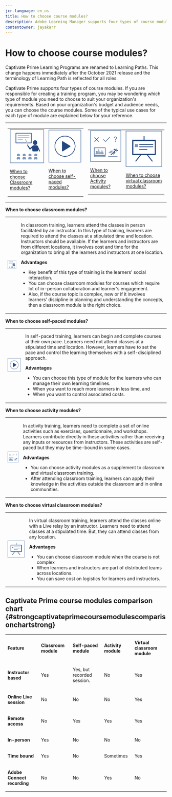 ```yaml
---
jcr-language: en_us
title: How to choose course modules?
description: Adobe Learning Manager supports four types of course modules. If you are responsible for creating a training program, you may be wondering which type of module you need to choose to suit your organization's requirements. Based on your organization's budget and audience needs, you can choose the course modules. Some of the typical use cases for each type of module are explained below for your reference.
contentowner: jayakarr
---
```



# How to choose course modules?

Captivate Prime Learning Programs are renamed to Learning Paths. This change happens immediately after the October 2021 release and the terminology of Learning Path is reflected for all roles.

Captivate Prime supports four types of course modules. If you are responsible for creating a training program, you may be wondering which type of module you need to choose to suit your organization's requirements. Based on your organization's budget and audience needs, you can choose the course modules. Some of the typical use cases for each type of module are explained below for your reference.

<table>
 <tbody>
  <tr>
   <td>
    <table>
     <tbody>
      <tr>
       <td><img src="assets/classroom-module.png">
        <p><a href="how-to-choose-modules.md#main-pars_text_1432182659">When to choose Classroom modules?</a></p></td>
       <td><img src="assets/self-placed-module.png">
        <p><a href="how-to-choose-modules.md#main-pars_text_735062721">When to choose self-paced modules? </a></p></td>
      </tr>
     </tbody>
    </table></td>
   <td>
    <table>
     <tbody>
      <tr>
       <td><img src="assets/activity.png">
        <p><a href="how-to-choose-modules.md#main-pars_text_1900017946">When to choose Activity modules?</a></p></td>
       <td><img src="assets/virtual-classroom.png">
        <p><a href="how-to-choose-modules.md#main-pars_text_112651927">When to choose virtual classroom modules?</a></p></td>
      </tr>
     </tbody>
    </table></td>
  </tr>
 </tbody>
</table>

**When to choose classroom modules?**

<table>
 <tbody>
  <tr>
   <td><img src="assets/classroom-module.png"></td>
   <td>
    <p>In classroom training, learners attend the classes in person facilitated by an instructor. In this type of training, learners are required to attend the classes at a stipulated time and location. Instructors should be available. If the learners and instructors are from different locations, it involves cost and time for the organization to bring all the learners and instructors at one location.</p>
    <p><strong>Advantages</strong></p>
    <ul>
     <li>Key benefit of this type of training is the learners' social interaction. </li>
     <li>You can choose classroom modules for courses which require lot of in-person collaboration and learner's engagement. </li>
     <li>Also, if the course topic is complex, new or if it involves learners' discipline in planning and understanding the concepts, then a classroom module is the right choice.</li>
    </ul></td>
  </tr>
 </tbody>
</table>

**When to choose self-paced modules?**

<table>
 <tbody>
  <tr>
   <td><img src="assets/self-placed-module.png"></td>
   <td>
    <p>In self-paced training, learners can begin and complete courses at their own pace. Learners need not attend classes at a stipulated time and location. However, learners have to set the pace and control the learning themselves with a self-disciplined approach.</p>
    <p> </p>
    <p><strong>Advantages</strong></p>
    <ul>
     <li>You can choose this type of module for the learners who can manage their own learning timelines. </li>
     <li>When you want to reach more learners in less time, and </li>
     <li>When you want to control associated costs.</li>
    </ul></td>
  </tr>
 </tbody>
</table>

**When to choose activity modules?**

<table>
 <tbody>
  <tr>
   <td><img src="assets/activity.png"></td>
   <td>
    <p>In activity training, learners need to complete a set of online activities such as exercises, questionnaire, and workshops. Learners contribute directly in these activities rather than receiving any inputs or resources from instructors. These activities are self-paced but they may be time-bound in some cases.</p>
    <p> </p>
    <p><strong>Advantages</strong></p>
    <ul>
     <li>You can choose activity modules as a supplement to classroom and virtual classroom training.</li>
     <li>After attending classroom training, learners can apply their knowledge in the activities outside the classroom and in online communities.</li>
    </ul></td>
  </tr>
 </tbody>
</table>

**When to choose virtual classroom modules?**

<table>
 <tbody>
  <tr>
   <td><img src="assets/virtual-classroom.png"></td>
   <td>
    <p>In virtual classroom training, learners attend the classes online with a Live relay by an instructor. Learners need to attend classes at a stipulated time. But, they can attend classes from any location.</p>
    <p> </p>
    <p> </p>
    <p><strong>Advantages</strong></p>
    <ul>
     <li>You can choose classroom module when the course is not complex</li>
     <li>When learners and instructors are part of distributed teams across locations. </li>
     <li>You can save cost on logistics for learners and instructors.</li>
    </ul></td>
  </tr>
 </tbody>
</table>

## Captivate Prime course modules comparison chart {#strongcaptivateprimecoursemodulescomparisonchartstrong}

<table>
 <tbody>
  <tr>
   <td>
    <p><strong>Feature </strong></p></td>
   <td>
    <p><strong>Classroom module</strong></p></td>
   <td>
    <p><strong>Self-paced module</strong><br></p></td>
   <td>
    <p><strong>Activity module</strong></p></td>
   <td>
    <p><strong>Virtual classroom module</strong></p></td>
  </tr>
  <tr>
   <td>
    <p><strong>Instructor based</strong></p></td>
   <td>
    <p>Yes</p></td>
   <td>
    <p>Yes, but recorded session. </p></td>
   <td>
    <p>No</p></td>
   <td>
    <p>Yes</p></td>
  </tr>
  <tr>
   <td>
    <p><strong>Online Live session</strong></p></td>
   <td>
    <p>No</p></td>
   <td>
    <p>No</p></td>
   <td>
    <p>No</p></td>
   <td>
    <p>Yes</p></td>
  </tr>
  <tr>
   <td>
    <p><strong>Remote access</strong></p></td>
   <td>
    <p>No</p></td>
   <td>
    <p>Yes</p></td>
   <td>
    <p>Yes</p></td>
   <td>
    <p>Yes</p></td>
  </tr>
  <tr>
   <td>
    <p><strong>In-person</strong></p></td>
   <td>
    <p>Yes</p></td>
   <td>
    <p>No</p></td>
   <td>
    <p>No</p></td>
   <td>
    <p>No</p></td>
  </tr>
  <tr>
   <td>
    <p><strong>Time bound</strong></p></td>
   <td>
    <p>Yes</p></td>
   <td>
    <p>No</p></td>
   <td>
    <p>Sometimes</p></td>
   <td>
    <p>Yes</p></td>
  </tr>
  <tr>
   <td>
    <p><strong>Adobe Connect recording</strong></p></td>
   <td>
    <p>No</p></td>
   <td>
    <p>No</p></td>
   <td>
    <p>Yes</p></td>
   <td>
    <p>No</p></td>
  </tr>
 </tbody>
</table>
